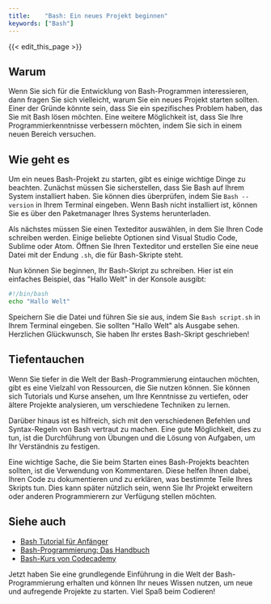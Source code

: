 ```yaml
---
title:    "Bash: Ein neues Projekt beginnen"
keywords: ["Bash"]
---
```


{{< edit_this_page >}}

## Warum
Wenn Sie sich für die Entwicklung von Bash-Programmen interessieren, dann fragen Sie sich vielleicht, warum Sie ein neues Projekt starten sollten. Einer der Gründe könnte sein, dass Sie ein spezifisches Problem haben, das Sie mit Bash lösen möchten. Eine weitere Möglichkeit ist, dass Sie Ihre Programmierkenntnisse verbessern möchten, indem Sie sich in einem neuen Bereich versuchen.

## Wie geht es
Um ein neues Bash-Projekt zu starten, gibt es einige wichtige Dinge zu beachten. Zunächst müssen Sie sicherstellen, dass Sie Bash auf Ihrem System installiert haben. Sie können dies überprüfen, indem Sie ```Bash --version``` in Ihrem Terminal eingeben. Wenn Bash nicht installiert ist, können Sie es über den Paketmanager Ihres Systems herunterladen.

Als nächstes müssen Sie einen Texteditor auswählen, in dem Sie Ihren Code schreiben werden. Einige beliebte Optionen sind Visual Studio Code, Sublime oder Atom. Öffnen Sie Ihren Texteditor und erstellen Sie eine neue Datei mit der Endung ```.sh```, die für Bash-Skripte steht.

Nun können Sie beginnen, Ihr Bash-Skript zu schreiben. Hier ist ein einfaches Beispiel, das "Hallo Welt" in der Konsole ausgibt:

```Bash
#!/bin/bash
echo "Hallo Welt"
```

Speichern Sie die Datei und führen Sie sie aus, indem Sie ```Bash script.sh``` in Ihrem Terminal eingeben. Sie sollten "Hallo Welt" als Ausgabe sehen. Herzlichen Glückwunsch, Sie haben Ihr erstes Bash-Skript geschrieben!

## Tiefentauchen
Wenn Sie tiefer in die Welt der Bash-Programmierung eintauchen möchten, gibt es eine Vielzahl von Ressourcen, die Sie nutzen können. Sie können sich Tutorials und Kurse ansehen, um Ihre Kenntnisse zu vertiefen, oder ältere Projekte analysieren, um verschiedene Techniken zu lernen.

Darüber hinaus ist es hilfreich, sich mit den verschiedenen Befehlen und Syntax-Regeln von Bash vertraut zu machen. Eine gute Möglichkeit, dies zu tun, ist die Durchführung von Übungen und die Lösung von Aufgaben, um Ihr Verständnis zu festigen.

Eine wichtige Sache, die Sie beim Starten eines Bash-Projekts beachten sollten, ist die Verwendung von Kommentaren. Diese helfen Ihnen dabei, Ihren Code zu dokumentieren und zu erklären, was bestimmte Teile Ihres Skripts tun. Dies kann später nützlich sein, wenn Sie Ihr Projekt erweitern oder anderen Programmierern zur Verfügung stellen möchten.

## Siehe auch
- [Bash Tutorial für Anfänger](https://ryanstutorials.net/bash-scripting-tutorial/)
- [Bash-Programmierung: Das Handbuch](http://linuxcommand.org/lc3_writing_shell_scripts.php)
- [Bash-Kurs von Codecademy](https://www.codecademy.com/learn/learn-the-command-line)

Jetzt haben Sie eine grundlegende Einführung in die Welt der Bash-Programmierung erhalten und können Ihr neues Wissen nutzen, um neue und aufregende Projekte zu starten. Viel Spaß beim Codieren!